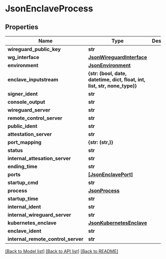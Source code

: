 # JsonEnclaveProcess


## Properties
Name | Type | Description | Notes
------------ | ------------- | ------------- | -------------
**wireguard_public_key** | **str** |  | [optional] 
**wg_interface** | [**JsonWireguardInterface**](JsonWireguardInterface.md) |  | [optional] 
**environment** | [**JsonEnvironment**](JsonEnvironment.md) |  | [optional] 
**enclave_inputstream** | **{str: (bool, date, datetime, dict, float, int, list, str, none_type)}** |  | [optional] 
**signer_ident** | **str** |  | [optional] 
**console_output** | **str** |  | [optional] 
**wireguard_server** | **str** |  | [optional] 
**remote_control_server** | **str** |  | [optional] 
**public_ident** | **str** |  | [optional] 
**attestation_server** | **str** |  | [optional] 
**port_mapping** | **{str: (str,)}** |  | [optional] 
**status** | **str** |  | [optional] 
**internal_attesation_server** | **str** |  | [optional] 
**ending_time** | **str** |  | [optional] 
**ports** | [**[JsonEnclavePort]**](JsonEnclavePort.md) |  | [optional] 
**startup_cmd** | **str** |  | [optional] 
**process** | [**JsonProcess**](JsonProcess.md) |  | [optional] 
**startup_time** | **str** |  | [optional] 
**internal_ident** | **str** |  | [optional] 
**internal_wireguard_server** | **str** |  | [optional] 
**kubernetes_enclave** | [**JsonKubernetesEnclave**](JsonKubernetesEnclave.md) |  | [optional] 
**enclave_ident** | **str** |  | [optional] 
**internal_remote_control_server** | **str** |  | [optional] 

[[Back to Model list]](../README.md#documentation-for-models) [[Back to API list]](../README.md#documentation-for-api-endpoints) [[Back to README]](../README.md)


